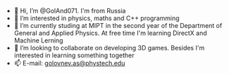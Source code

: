 - 👋 Hi, I’m @GolAnd071. I'm from Russia
- 👀 I’m interested in physics, maths and C++ programming
- 🌱 I’m currently studing at MIPT in the second year of the Department of General and Applied Physics. At free time I'm learning DirectX and Machine Lerning
- 💞️ I’m looking to collaborate on developing 3D games. Besides I'm interested in learning something together
- 📫 E-mail: golovnev.as@phystech.edu
